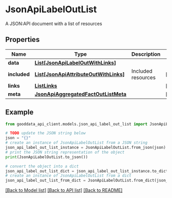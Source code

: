 # JsonApiLabelOutList

A JSON:API document with a list of resources

## Properties

Name | Type | Description | Notes
------------ | ------------- | ------------- | -------------
**data** | [**List[JsonApiLabelOutWithLinks]**](JsonApiLabelOutWithLinks.md) |  | 
**included** | [**List[JsonApiAttributeOutWithLinks]**](JsonApiAttributeOutWithLinks.md) | Included resources | [optional] 
**links** | [**ListLinks**](ListLinks.md) |  | [optional] 
**meta** | [**JsonApiAggregatedFactOutListMeta**](JsonApiAggregatedFactOutListMeta.md) |  | [optional] 

## Example

```python
from gooddata_api_client.models.json_api_label_out_list import JsonApiLabelOutList

# TODO update the JSON string below
json = "{}"
# create an instance of JsonApiLabelOutList from a JSON string
json_api_label_out_list_instance = JsonApiLabelOutList.from_json(json)
# print the JSON string representation of the object
print(JsonApiLabelOutList.to_json())

# convert the object into a dict
json_api_label_out_list_dict = json_api_label_out_list_instance.to_dict()
# create an instance of JsonApiLabelOutList from a dict
json_api_label_out_list_from_dict = JsonApiLabelOutList.from_dict(json_api_label_out_list_dict)
```
[[Back to Model list]](../README.md#documentation-for-models) [[Back to API list]](../README.md#documentation-for-api-endpoints) [[Back to README]](../README.md)


